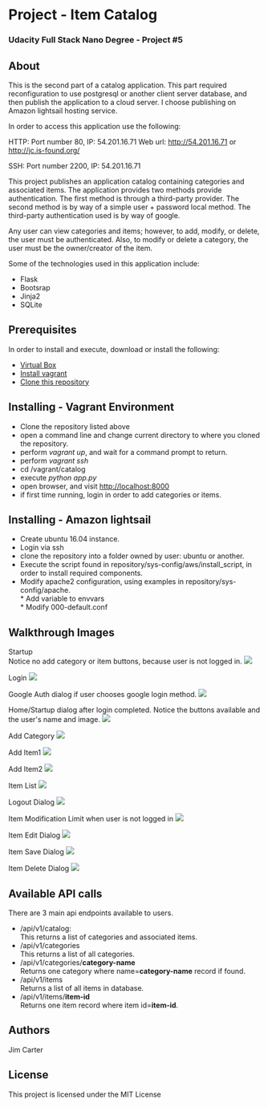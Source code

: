 # Project - Item Catalog
### Udacity Full Stack Nano Degree - Project #5  

## About
This is the second part of a catalog application.  This part required reconfiguration to use postgresql or another client server database, and then publish the application to a cloud server.  I choose publishing on Amazon lightsail hosting service.  

In order to access this application use the following:

HTTP: Port number 80, IP: 54.201.16.71
Web url: http://54.201.16.71 or http://jc.is-found.org/

SSH: Port number 2200, IP: 54.201.16.71

This project publishes an application catalog containing categories and associated items. The application provides two methods provide authentication.  The first method is through a third-party provider.  The second method is by way of a simple user + password local method.  The third-party authentication used is by way of google.  

Any user can view categories and items; however, to add, modify, or delete, the user must be authenticated.  Also, to modify or delete a category, the user must be the owner/creator of the item.  

Some of the technologies used in this application include:
* Flask 
* Bootsrap
* Jinja2
* SQLite

## Prerequisites
In order to install and execute, download or install the following:
* [Virtual Box](https://www.virtualbox.org/wiki/Downloads)
* [Install vagrant](https://www.vagrantup.com/)
* [Clone this repository](https://github.com/jcarter62/udacity-project5.git)

## Installing - Vagrant Environment
* Clone the repository listed above
* open a command line and change current directory to where you cloned the repository.
* perform _vagrant up_, and wait for a command prompt to return.
* perform _vagrant ssh_
* cd /vagrant/catalog
* execute _python app.py_
* open browser, and visit [http://localhost:8000](http://localhost:8000)
* if first time running, login in order to add categories or items.

## Installing - Amazon lightsail
* Create ubuntu 16.04 instance.
* Login via ssh
* clone the repository into a folder owned by user: ubuntu or another.
* Execute the script found in repository/sys-config/aws/install_script, in order to install required components.
* Modify apache2 configuration, using examples in repository/sys-config/apache.<br>* Add variable to envvars<br>* Modify 000-default.conf

## Walkthrough Images

Startup<br>
Notice no add category or item buttons, because user is not logged in.
<img src="images/0-startup.png">

Login
<img src="images/1-login.png">

Google Auth dialog if user chooses google login method.
<img src="images/2-google-auth.png">

Home/Startup dialog after login completed.  Notice the buttons available and the user's name and image.
<img src="images/3-home-after-login.png">

Add Category
<img src="images/4-add-category.png">

Add Item1
<img src="images/5-add-item1.png">

Add Item2
<img src="images/5-add-item2.png">

Item List
<img src="images/6-item-list.png">

Logout Dialog
<img src="images/7-logout.png">

Item Modification Limit when user is not logged in
<img src="images/8-item-modification-limit.png">

Item Edit Dialog
<img src="images/9-item-edit.png">

Item Save Dialog
<img src="images/A-item-save.png">

Item Delete Dialog
<img src="images/B-item-delete.png">

## Available API calls
There are 3 main api endpoints available to users.
- /api/v1/catalog: <br>This returns a list of categories and associated items.
- /api/v1/categories <br>This returns a list of all categories.  
- /api/v1/categories/**category-name** <br>Returns one category where name=**category-name** record if found.
- /api/v1/items<br>Returns a list of all items in database.
- /api/v1/items/**item-id**<br>Returns one item record where item id=**item-id**.

## Authors
Jim Carter

## License
This project is licensed under the MIT License

